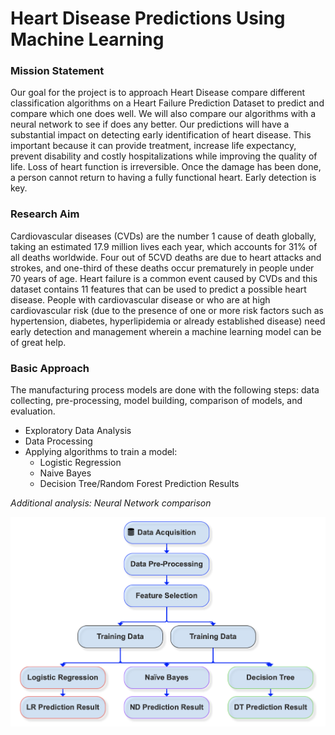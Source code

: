 # Heart Disease Predictions Using Machine Learning

### Mission Statement

Our goal for the project is to approach Heart Disease compare different classification algorithms on a Heart Failure Prediction Dataset to predict and compare which one does well. We will also compare our algorithms with a neural network to see if does any better.
Our predictions will have a substantial impact on detecting early identification of heart disease. This important because it can provide treatment, increase life expectancy, prevent disability and costly hospitalizations while improving the quality of life.
Loss of heart function is irreversible. Once the damage has been done, a person cannot return to having a fully functional heart. Early detection is key.


### Research Aim

Cardiovascular diseases (CVDs) are the number 1 cause of death globally, taking an estimated 17.9 million lives each year, which accounts for 31% of all deaths worldwide. Four out of 5CVD deaths are due to heart attacks and strokes, and one-third of these deaths occur prematurely in people under 70 years of age. Heart failure is a common event caused by CVDs and this dataset contains 11 features that can be used to predict a possible heart disease.
People with cardiovascular disease or who are at high cardiovascular risk (due to the presence of one or more risk factors such as hypertension, diabetes, hyperlipidemia or already established disease) need early detection and management wherein a machine learning model can be of great help.

### Basic Approach

The manufacturing process models are done with the following steps: data collecting, pre-processing, model building, comparison of models, and evaluation.

- Exploratory Data Analysis
- Data Processing
- Applying algorithms to train a model:
  - Logistic Regression
  - Naive Bayes
  - Decision Tree/Random Forest
Prediction Results

_Additional analysis:
Neural Network comparison_

![Research Flow](./images/Model_flow.png "Research Flow")
